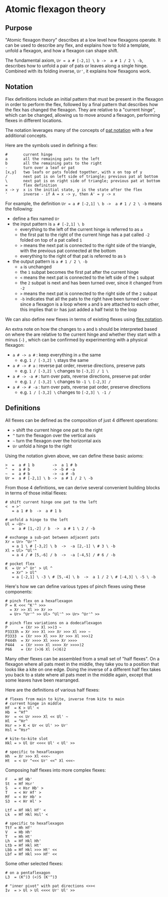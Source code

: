 # Atomic flexagon theory

## Purpose

"Atomic flexagon theory" describes at a low level how flexagons operate.
It can be used to describe any flex, and explains how to fold a template, unfold a flexagon, and how a flexagon can shape shift.

The fundamental axiom, `Ur = a # [-2,1] \ b ->  a # 1 / 2 \ -b`,
describes how to unfold a pair of pats or leaves along a single hinge.
Combined with its folding inverse, `Ur'`, it explains how flexagons work.

## Notation

Flex definitions include an initial pattern that must be present in the flexagon in order to perform the flex,
followed by a final pattern that describes how the flex has changed the flexagon.
They are relative to a "current hinge", which can be changed,
allowing us to move around a flexagon, performing flexes in different locations.

The notation leverages many of the concepts of [pat notation](https://github.com/loki3/flexagonator/blob/master/docs/pat-notation.md)
with a few additional concepts.

Here are the symbols used in defining a flex:

```
#       current hinge
a       all the remaining pats to the left
b       all the remaining pats to the right
-       turn over a leaf or pat
[x,y]   two leafs or pats folded together, with x on top of y
/       next pat is on left side of triangle; previous pat at bottom
\       next pat is on right side of triangle; previous pat at bottom
=       flex definition
x -> y  x is the initial state, y is the state after the flex
'       inverse - if A = x -> y, then A' = y -> x
```

For example, the definition `Ur = a # [-2,1] \ b ->  a # 1 / 2 \ -b` means the following:

* define a flex named `Ur`
* the input pattern is `a # [-2,1] \ b`
    * everything to the left of the current hinge is referred to as `a`
    * the first pat to the right of the current hinge has a pat called `-2` folded on top of a pat called `1`
    * `>` means the next pat is connected to the right side of the triangle, with the previous pat connected at the bottom
    * everything to the right of that pat is referred to as `b`
* the output pattern is `a # 1 / 2 \ -b`
    * `a` is unchanged
    * the `1` subpat becomes the first pat after the current hinge
    * `<` means the next pat is connected to the left side of the `1` subpat
    * the `2` subpat is next and has been turned over, since it changed from `-2`
    * `>` means the next pat is connected to the right side of the `2` subpat
    * `-b` indicates that all the pats to the right have been turned over - since a flexagon is a loop where `a` and `b` are attached to each other, this implies that `Ur` has just added a half twist to the loop

We can also define new flexes in terms of existing flexes
using [flex notation](https://github.com/loki3/flexagonator/blob/master/docs/flex-notation.md).

An extra note on how the changes to `a` and `b` should be interpreted based on where the are relative to the current hinge and whether they start with a minus (`-`)
, which can be confirmed by experimenting with a physical flexagon:

* `a # -> a #` : keep everything in `a` the same
    * e.g. `1 / [-3,2] \` stays the same
* `a # -> # a` : reverse pat order, reverse directions, preserve pats
    * e.g. `1 / [-3,2] \` changes to `[-3,2] / 1 \`
* `a # -> -a #` : turn over pats, reverse directions, preserve pat order
    * e.g. `1 / [-3,2] \` changes to `-1 \ [-2,3] /`
* `a # -> # -a` : turn over pats, reverse pat order, preserve directions
    * e.g. `1 / [-3,2] \` changes to `[-2,3] \ -1 /`

## Definitions

All flexes can be defined as the composition of just 4 different operations:

* `>`  shift the current hinge one pat to the right
* `^`  turn the flexagon over the vertical axis
* `~`  turn the flexagon over the horizontal axis
* `Ur` unfold a hinge to the right

Using the notation given above, we can define these basic axioms:

```
>  =  a # 1 b        ->  a 1 # b
^  =  a # b          -> -b # -a
~  =  a # b          -> -a # -b
Ur =  a # [-2,1] \ b ->  a # 1 / 2 \ -b
```

From those 4 definitions, we can derive several convenient building blocks in terms of those initial flexes:

```
# shift current hinge one pat to the left
<  = >'
   = a 1 # b  ->  a # 1 b

# unfold a hinge to the left
Ul = ~Ur~
   =  a # [1,-2] / b  ->  a # 1 \ 2 / -b

# exchange a sub-pat between adjacent pats
Xr = Ur> ^Ur'^
   = a 1 \ # [-3,2] \ b  ->  -a [2,-1] \ # 3 \ -b
Xl = Ul> ^Ul'^
   = a 4 / # [5,-6] / b  ->  -a [-4,5] / # 6 / -b

# pocket flex
K  = Ur >^ Ur' > Ul ^
   = Xr^ > Ul^
   = a [-2,1] \ -3 \ # [5,-4] \ b  ->  a 1 / 2 \ # [-4,3] \ -5 \ -b
```

Here's how we can define various types of pinch flexes using these components:

```
# pinch flex on a hexaflexagon
P = K <<< ^K'^ >>>
  = Xr >> Xl >> Xr >>
  = Ur> ^Ur'^ >> Ul> ^Ul'^ >> Ur> ^Ur'^ >>

# pinch flex variations on a dodecaflexagon
P      = (Xr >> Xl >>)3 ~
P3333h = Xr >>> Xl >>> Xr >>> Xl >>> ~
P3333  = (Xr >>> Xl >>> Xr >>> Xl >>>)2
P444h  = Xr >>>> Xl >>>> Xr >>>>
P444   = (Xr >>>> Xl >>>> Xr >>>>)2
P66    = (Xr (>)6 Xl (<)6)2
```

Many other flexes can be assembled from a small set of "half flexes".
On a flexagon where all pats meet in the middle,
they take you to a position that looks like a kite on one edge.
Doing the inverse of a different half flex takes you back to a state where all pats meet in the middle again,
except that some leaves have been rearranged.

Here are the definitions of various half flexes:

```
# flexes from main to kite, inverse from kite to main
# current hinge in middle
Hf  = K > Ul' <
Hb  = ^Hf^
Hr  = << Ur >>>> Xl << Ul' ~
Hl  = ^Hr^
Hsr = > K < Ur << Ul' >> Ur'
Hsl = ^Hsr^

# kite-to-kite slot
Hkl = > Ul Ur <<<< Ul' < Ul' >>

# specific to hexaflexagon
Hh  = Xr >>> Xl <<<~
Ht  = < Ur ^<<< Ur' <<^ Xl <<<~
```

Composing half flexes into more complex flexes:

```
F   = Hf Hb'
St  = Hf Hsr'
S   = < Hsr Hb' >
T   = < Hr Hf' >
Mf  = < Hr Hb' >
S3  = < Hr Hl' >

Ltf = Hf Hkl Hf' <
Lk  = Hf Hkl Hsl' <

# specific to hexaflexagon
Ttf = Hh Hf'
V   = Hb Hh'
T   = Hh Ht'
Lh  = Hf Hkl Hh'
Ltb = Hf Hkl Ht'
Lbb = Hf Hkl >>> Ht' <<
Lbf = Hf Hkl >>> Hf' <<
```

Some other selected flexes:

```
# on a pentaflexagon
L3  = (K^)3 (<)5 (K'^)3

# "inner pivot" with pat directions <>><
Iv  = > Ul > Ul <<<< Ur' Ul' >>
```
